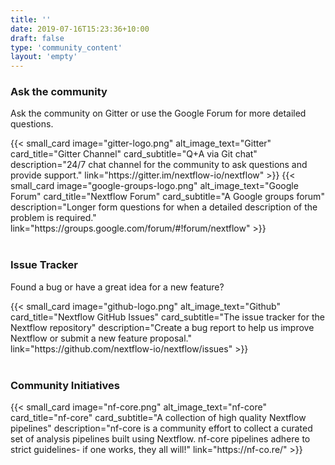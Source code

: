 ```yaml
---
title: ''
date: 2019-07-16T15:23:36+10:00
draft: false
type: 'community_content'
layout: 'empty'
---
```


### Ask the community
Ask the community on Gitter or use the Google Forum for more detailed questions.

<div class="row">
  {{< small_card 
    image="gitter-logo.png" 
    alt_image_text="Gitter"
    card_title="Gitter Channel" 
    card_subtitle="Q+A via Git chat" 
    description="24/7 chat channel for the community to ask questions and provide support."
    link="https://gitter.im/nextflow-io/nextflow"
  >}}
  {{< small_card
    image="google-groups-logo.png" 
    alt_image_text="Google Forum"
    card_title="Nextflow Forum" 
    card_subtitle="A Google groups forum" 
    description="Longer form questions for when a detailed description of the problem is required."
    link="https://groups.google.com/forum/#!forum/nextflow"
  >}}
</div>
</br>


### Issue Tracker
Found a bug or have a great idea for a new feature?

<div class="row">
  {{< small_card
    image="github-logo.png" 
    alt_image_text="Github"
    card_title="Nextflow GitHub Issues" 
    card_subtitle="The issue tracker for the Nextflow repository" 
    description="Create a bug report to help us improve Nextflow or submit a new feature proposal."
    link="https://github.com/nextflow-io/nextflow/issues"
  >}}
</div>
</br>

### Community Initiatives
<div class="row">
  {{< small_card
    image="nf-core.png" 
    alt_image_text="nf-core"
    card_title="nf-core" 
    card_subtitle="A collection of high quality Nextflow pipelines" 
    description="nf-core is a community effort to collect a curated set of analysis pipelines built using Nextflow. nf-core pipelines adhere to strict guidelines- if one works, they all will!"
    link="https://nf-co.re/"
  >}}
</div>
</br>